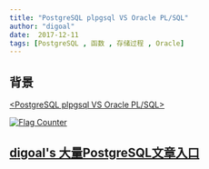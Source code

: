 ```yaml
---
title: "PostgreSQL plpgsql VS Oracle PL/SQL"
author: "digoal"
date:  2017-12-11
tags: [PostgreSQL , 函数 , 存储过程 , Oracle]
---
```

## 背景    
  
[<PostgreSQL plpgsql VS Oracle PL/SQL>](20171211_01_pdf_001.pdf)  
    
  
<a rel="nofollow" href="http://info.flagcounter.com/h9V1"  ><img src="http://s03.flagcounter.com/count/h9V1/bg_FFFFFF/txt_000000/border_CCCCCC/columns_2/maxflags_12/viewers_0/labels_0/pageviews_0/flags_0/"  alt="Flag Counter"  border="0"  ></a>  
  
  
  
  
  
  
## [digoal's 大量PostgreSQL文章入口](https://github.com/digoal/blog/blob/master/README.md "22709685feb7cab07d30f30387f0a9ae")
  
